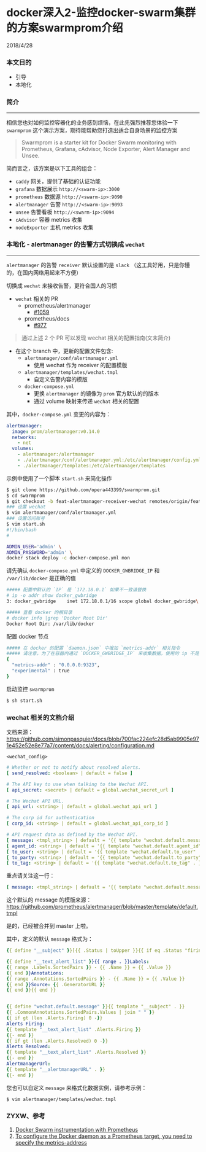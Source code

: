 # docker深入2-监控docker-swarm集群的方案swarmprom介绍
2018/4/28


### 本文目的
* 引导
* 本地化

### 简介
---
相信您也对如何监控容器化的业务感到烦恼，在此先强烈推荐您体验一下 `swarmprom` 这个演示方案，期待能帮助您打造出适合自身场景的监控方案

> Swarmprom is a starter kit for Docker Swarm monitoring with Prometheus, Grafana, cAdvisor, Node Exporter, Alert Manager and Unsee.

简而言之，该方案是以下工具的组合：

* `caddy` 网关，提供了基础的认证功能
* `grafana` 数据展示 `http://<swarm-ip>:3000`
* `prometheus` 数据源 `http://<swarm-ip>:9090`
* `alertmanager` 告警 `http://<swarm-ip>:9093`
* `unsee` 告警看板 `http://<swarm-ip>:9094`
* `cAdvisor` 容器 metrics 收集
* `nodeExporter` 主机 metrics 收集



### 本地化 - alertmanager 的告警方式切换成 `wechat`
---
`alertmanager` 的告警 `receiver` 默认设置的是 `slack` （这工具好用，只是你懂的，在国内网络用起来不方便）

切换成 `wechat` 来接收告警，更符合国人的习惯


- `wechat` 相关的 PR
  - prometheus/alertmanager
    - [#1059](https://github.com/prometheus/alertmanager/pull/1059)
  - prometheus/docs
    - [#977](https://github.com/prometheus/docs/pull/977)

> 通过上述 2 个 PR 可以发现 wechat 相关的配置指南(文末简介)


- 在这个 branch 中，更新的配置文件包含:
  - `alertmanager/conf/alertmanager.yml`
    - 使用 wechat 作为 receiver 的配置模版
  - `alertmanager/templates/wechat.tmpl`
    - 自定义告警内容的模版
  - `docker-compose.yml`
    - 更换 `alertmanager` 的镜像为 `prom` 官方默认的的版本
    - 通过 volume 映射来传递 `wechat` 相关的配置

其中，`docker-compose.yml` 变更的内容为：
```yaml
alertmanager:
  image: prom/alertmanager:v0.14.0
  networks:
    - net
  volumes:
    - alertmanager:/alertmanager
    - ./alertmanager/conf/alertmanager.yml:/etc/alertmanager/config.yml
    - ./alertmanager/templates:/etc/alertmanager/templates

```


示例中使用了一个脚本 `start.sh` 来简化操作

```bash
$ git clone https://github.com/opera443399/swarmprom.git
$ cd swarmprom
$ git checkout -b feat-alertmanager-receiver-wechat remotes/origin/feat-alertmanager-receiver-wechat
### 设置 wechat
$ vim alertmanager/conf/alertmanager.yml
### 设置访问账号
$ vim start.sh
#!/bin/bash
#

ADMIN_USER='admin' \
ADMIN_PASSWORD='admin' \
docker stack deploy -c docker-compose.yml mon

```


请先确认 `docker-compose.yml` 中定义的 `DOCKER_GWBRIDGE_IP` 和 `/var/lib/docker` 是正确的值
```bash
##### 配置中默认的 `IP` 是 `172.18.0.1` 如果不一致请替换
# ip -o addr show docker_gwbridge
3: docker_gwbridge    inet 172.18.0.1/16 scope global docker_gwbridge\       valid_lft forever preferred_lft forever

##### 查看 docker 的根目录
# docker info |grep 'Docker Root Dir'
Docker Root Dir: /var/lib/docker

```

配置 docker 节点
```bash
##### 在 docker 的配置 `daemon.json` 中增加 `metrics-addr` 相关指令
##### 请注意，为了在容器内通过 `DOCKER_GWBRIDGE_IP` 来收集数据，使用的 ip 不是 `127.0.0.1:9323` 而是 `0.0.0.0:9323`
{
  "metrics-addr" : "0.0.0.0:9323",
  "experimental" : true
}

```


启动监控 `swarmprom`
```bash
$ sh start.sh

```


### wechat 相关的文档介绍
文档来源：
https://github.com/simonpasquier/docs/blob/700fac224efc28d5ab9905e971e452e52e8e77a7/content/docs/alerting/configuration.md


`<wechat_config>`

```yaml
# Whether or not to notify about resolved alerts.
[ send_resolved: <boolean> | default = false ]

# The API key to use when talking to the Wechat API.
[ api_secret: <secret> | default = global.wechat_secret_url ]

# The Wechat API URL.
[ api_url: <string> | default = global.wechat_api_url ]

# The corp id for authentication
[ corp_id: <string> | default = global.wechat_api_corp_id ]

# API request data as defined by the Wechat API.
[ message: <tmpl_string> | default = '{{ template "wechat.default.message" . }}' ]
[ agent_id: <string> | default = '{{ template "wechat.default.agent_id" . }}' ]
[ to_user: <string> | default = '{{ template "wechat.default.to_user" . }}' ]
[ to_party: <string> | default = '{{ template "wechat.default.to_party" . }}' ]
[ to_tag: <string> | default = '{{ template "wechat.default.to_tag" . }}' ]
```


重点请关注这一行：
```yaml
[ message: <tmpl_string> | default = '{{ template "wechat.default.message" . }}' ]
```

这个默认的 message 的模版来源：
https://github.com/prometheus/alertmanager/blob/master/template/default.tmpl

是的，已经被合并到 master 上啦。

其中，定义的默认 `message` 格式为：
```yaml
{{ define "__subject" }}[{{ .Status | toUpper }}{{ if eq .Status "firing" }}:{{ .Alerts.Firing | len }}{{ end }}] {{ .GroupLabels.SortedPairs.Values | join " " }} {{ if gt (len .CommonLabels) (len .GroupLabels) }}({{ with .CommonLabels.Remove .GroupLabels.Names }}{{ .Values | join " " }}{{ end }}){{ end }}{{ end }}

{{ define "__text_alert_list" }}{{ range . }}Labels:
{{ range .Labels.SortedPairs }} - {{ .Name }} = {{ .Value }}
{{ end }}Annotations:
{{ range .Annotations.SortedPairs }} - {{ .Name }} = {{ .Value }}
{{ end }}Source: {{ .GeneratorURL }}
{{ end }}{{ end }}


{{ define "wechat.default.message" }}{{ template "__subject" . }}
{{ .CommonAnnotations.SortedPairs.Values | join " " }}
{{ if gt (len .Alerts.Firing) 0 -}}
Alerts Firing:
{{ template "__text_alert_list" .Alerts.Firing }}
{{- end }}
{{ if gt (len .Alerts.Resolved) 0 -}}
Alerts Resolved:
{{ template "__text_alert_list" .Alerts.Resolved }}
{{- end }}
AlertmanagerUrl:
{{ template "__alertmanagerURL" . }}
{{- end }}
```

您也可以自定义 `message` 来格式化数据实例，请参考示例：
```
$ vim alertmanager/templates/wechat.tmpl
```


### ZYXW、参考
1. [Docker Swarm instrumentation with Prometheus](https://stefanprodan.com/2017/docker-swarm-instrumentation-with-prometheus/)
2. [To configure the Docker daemon as a Prometheus target, you need to specify the metrics-address](https://docs.docker.com/config/thirdparty/prometheus/#configure-docker)
